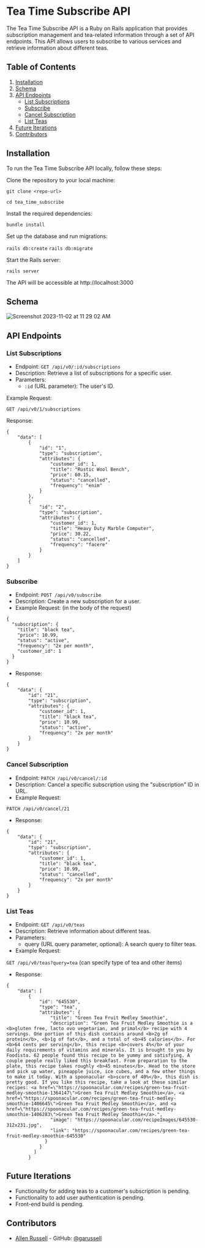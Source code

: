 # Tea Time Subscribe API

The Tea Time Subscribe API is a Ruby on Rails application that provides subscription management and tea-related information through a set of API endpoints. This API allows users to subscribe to various services and retrieve information about different teas.

## Table of Contents
1. [Installation](#installation)
2. [Schema](#schema)
3. [API Endpoints](#api-endpoints)
    - [List Subscriptions](#list-subscriptions)
    - [Subscribe](#subscribe)
    - [Cancel Subscription](#cancel-subscription)
    - [List Teas](#list-teas)
4. [Future Iterations](#future-iterations)
5. [Contributors](#contributors)

## Installation

To run the Tea Time Subscribe API locally, follow these steps:

Clone the repository to your local machine:

`git clone <repo-url>`

`cd tea_time_subscribe`

Install the required dependencies:

`bundle install`

Set up the database and run migrations:

`rails db:create`
`rails db:migrate`

Start the Rails server:

`rails server`

The API will be accessible at http://localhost:3000

## Schema

![Screenshot 2023-11-02 at 11 29 02 AM](https://github.com/garussell/tea_time_subscribe/assets/125214565/94240bb3-c513-41b4-bd98-4e3e2e6d062e)

## API Endpoints

### List Subscriptions

- Endpoint: `GET /api/v0/:id/subscriptions`
- Description: Retrieve a list of subscriptions for a specific user.
- Parameters:
  - `:id` (URL parameter): The user's ID.

Example Request:

`GET /api/v0/1/subscriptions`

Response:
```
{
    "data": [
        {
            "id": "1",
            "type": "subscription",
            "attributes": {
                "customer_id": 1,
                "title": "Rustic Wool Bench",
                "price": 60.15,
                "status": "cancelled",
                "frequency": "enim"
            }
        },
        {
            "id": "2",
            "type": "subscription",
            "attributes": {
                "customer_id": 1,
                "title": "Heavy Duty Marble Computer",
                "price": 30.22,
                "status": "cancelled",
                "frequency": "facere"
            }
        }
    ]
}
```
### Subscribe

- Endpoint: `POST /api/v0/subscribe`
- Description: Create a new subscription for a user.
- Example Request: (in the body of the request)
```
{
  "subscription": {
    "title": "black tea",
    "price": 10.99,
    "status": "active",
    "frequency": "2x per month",
    "customer_id": 1  
  }
}
```
- Response:
```
{
    "data": {
        "id": "21",
        "type": "subscription",
        "attributes": {
            "customer_id": 1,
            "title": "black tea",
            "price": 10.99,
            "status": "active",
            "frequency": "2x per month"
        }
    }
}
```

### Cancel Subscription
- Endpoint: `PATCH /api/v0/cancel/:id`
- Description: Cancel a specific subscription using the "subscription" ID in URL.
- Example Request:

`PATCH /api/v0/cancel/21`

- Response:
```
{
    "data": {
        "id": "21",
        "type": "subscription",
        "attributes": {
            "customer_id": 1,
            "title": "black tea",
            "price": 10.99,
            "status": "cancelled",
            "frequency": "2x per month"
        }
    }
}
```

### List Teas
- Endpoint: `GET /api/v0/teas`
- Description: Retrieve information about different teas.
- Parameters:
  - query (URL query parameter, optional): A search query to filter teas.
- Example Request:

`GET /api/v0/teas?query=tea` (can specify type of tea and other items)   

- Response:
```
{
    "data": [
        {
            "id": "645530",
            "type": "tea",
            "attributes": {
                "title": "Green Tea Fruit Medley Smoothie",
                "description": "Green Tea Fruit Medley Smoothie is a <b>gluten free, lacto ovo vegetarian, and primal</b> recipe with 4 servings. One portion of this dish contains around <b>2g of protein</b>, <b>1g of fat</b>, and a total of <b>45 calories</b>. For <b>64 cents per serving</b>, this recipe <b>covers 4%</b> of your daily requirements of vitamins and minerals. It is brought to you by Foodista. 62 people found this recipe to be yummy and satisfying. A couple people really liked this breakfast. From preparation to the plate, this recipe takes roughly <b>45 minutes</b>. Head to the store and pick up water, pineapple juice, ice cubes, and a few other things to make it today. With a spoonacular <b>score of 40%</b>, this dish is pretty good. If you like this recipe, take a look at these similar recipes: <a href=\"https://spoonacular.com/recipes/green-tea-fruit-medley-smoothie-1364147\">Green Tea Fruit Medley Smoothie</a>, <a href=\"https://spoonacular.com/recipes/green-tea-fruit-medley-smoothie-1406645\">Green Tea Fruit Medley Smoothie</a>, and <a href=\"https://spoonacular.com/recipes/green-tea-fruit-medley-smoothie-1406283\">Green Tea Fruit Medley Smoothie</a>.",
                "image": "https://spoonacular.com/recipeImages/645530-312x231.jpg",
                "link": "https://spoonacular.com/recipes/green-tea-fruit-medley-smoothie-645530"
              }
            }
          ]     
        }
```

## Future Iterations
- Functionality for adding teas to a customer's subscription is pending.
- Functionality to add user authentication is pending.
- Front-end build is pending.

## Contributors
- [Allen Russell](allenrusselldev@gmail.com) - GitHub: [@garussell](https://github.com/garussell)

